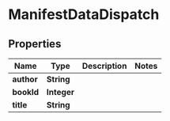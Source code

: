 # ManifestDataDispatch

## Properties
Name | Type | Description | Notes
------------ | ------------- | ------------- | -------------
**author** | **String** |  | 
**bookId** | **Integer** |  | 
**title** | **String** |  | 
